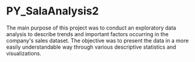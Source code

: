 # PY_SalaAnalysis2
 The main purpose of this project was to conduct an exploratory data analysis to describe trends and important factors occurring in the company's sales dataset. The objective was to present the data in a more easily understandable way through various descriptive statistics and visualizations.
